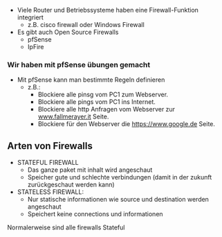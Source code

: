 * Viele Router und Betriebssysteme haben eine Firewall-Funktion integriert
	* z.B. cisco firewall oder Windows Firewall
* Es gibt auch Open Source Firewalls
	* pfSense
	* IpFire


### Wir haben mit pfSense übungen gemacht
* Mit pfSense kann man bestimmte Regeln definieren
	* z.B.:
		* Blockiere alle pinsg vom PC1 zum Webserver.
		* Blockiere alle pings vom PC1 ins Internet.
		* Blockiere alle http Anfragen vom Webserver zur www.fallmerayer.it Seite.
		* Blockiere für den Webserver die https://www.google.de Seite.

## Arten von Firewalls
* STATEFUL FIREWALL 
	* Das ganze paket mit inhalt wird angeschaut
	* Speicher gute und schlechte verbindungen (damit in der zukunft zurückgeschaut werden kann)
* STATELESS FIREWALL:
	* Nur statische informationen wie source und destination werden angeschaut
	* Speichert keine connections und informationen
	
Normalerweise sind alle firewalls Stateful